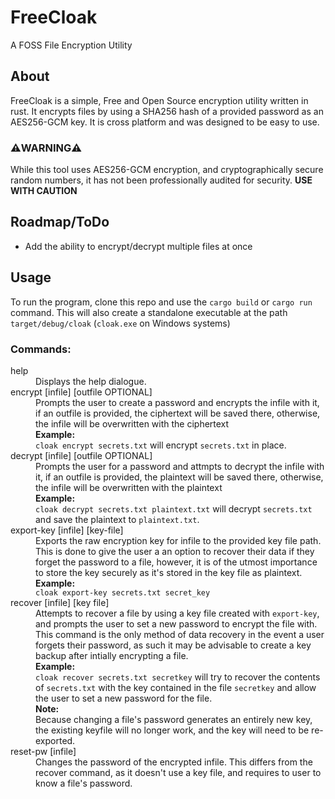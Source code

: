 # FreeCloak
A FOSS File Encryption Utility

## About
FreeCloak is a simple, Free and Open Source encryption utility written in rust. It encrypts files by using a SHA256 hash of a provided password as an AES256-GCM key. It is cross platform and was designed to be easy to use.
### ⚠️WARNING⚠️
While this tool uses AES256-GCM encryption, and cryptographically secure random numbers, it has not been professionally audited for security. **USE WITH CAUTION**

## Roadmap/ToDo
<ul>
  <li>Add the ability to encrypt/decrypt multiple files at once</li>
</ul>

## Usage
To run the program, clone this repo and use the `cargo build` or `cargo run` command. This will also create a standalone executable at the path `target/debug/cloak` (`cloak.exe` on Windows systems)
### Commands:
<dl>
  <dt>help</dt>
  <dd>Displays the help dialogue.</dd>
  <dt>encrypt [infile] [outfile OPTIONAL]</dt>
  <dd>Prompts the user to create a password and encrypts the infile with it, if an outfile is provided, the ciphertext will be saved there, otherwise, the infile will be overwritten with the ciphertext<br><b>Example:</b><br><code>cloak encrypt secrets.txt</code> will encrypt <code>secrets.txt</code> in place.</dd>
  <dt>decrypt [infile] [outfile OPTIONAL]</dt>
  <dd>Prompts the user for a password and attmpts to decrypt the infile with it, if an outfile is provided, the plaintext will be saved there, otherwise, the infile will be overwritten with the plaintext<br><b>Example:</b><br><code>cloak decrypt secrets.txt plaintext.txt</code> will decrypt <code>secrets.txt</code> and save the plaintext to <code>plaintext.txt</code>.</dd>
  <dt>export-key [infile] [key-file]</dt>
  <dd>
    Exports the raw encryption key for infile to the provided key file path. This is done to give the user a an option to recover their data if they forget the password to a file, however, it is of the utmost importance to store the key securely as it's stored in the key file as plaintext.<br><b>Example:</b><br><code>cloak export-key secrets.txt secret_key</code>
  </dd>
  <dt>recover [infile] [key file]</dt>
  <dd>Attempts to recover a file by using a key file created with <code>export-key</code>, and prompts the user to set a new password to encrypt the file with. This command is the only method of data recovery in the event a user forgets their password, as such it may be advisable to create a key backup after intially encrypting a file.<br><b>Example:</b><br><code>cloak recover secrets.txt secretkey</code> will try to recover the
      contents of <code>secrets.txt</code> with the key contained in the file <code>secretkey</code> and allow the user to set a new password for the file.<br><b>Note:</b><br>Because changing a file's password generates an entirely new key, the existing keyfile will no longer work, and the key will need to be re-exported. 
  </dd>
  <dt>reset-pw [infile]</dt>
  <dd>Changes the password of the encrypted infile. This differs from the recover command, as it doesn't use a key file, and requires to user to know a file's password.</dd>
</dl>
